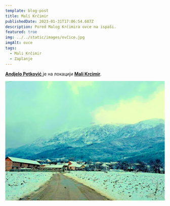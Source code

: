 ```yaml
---
template: blog-post
title: Mali Krčimir
publishedDate: 2023-01-31T17:06:54.687Z
description: Pored Malog Krčimira ovce na ispaši.
featured: true
img: ../../static/images/ovčice.jpg
imgAlt: ovce
tags:
  - Mali Krčimir
  - Zaplanje
---
```

[**Andjelo Petković** ](https://www.facebook.com/groups/246453559759/user/100003500351994/?__cft__[0]=AZXJAnuns45AMEfY3TVyw3llWptUP8J0ftmawBA7tCDTrSJYELuMNKf5uCjg81ON6fdP92TQF2rDszDIogN1fTkNaQdJUwifuIFzYLpBh0-D2KVlqKZ9wCQGzd74sXieLaZjATzzZ5696uUPJbG4N7c5oKxpa_ZnpSO9e60dGLciXsOaM1zX6fP3M75joWyUEGA&__tn__=-UK-R)је на локацији **[Mali Krcimir](https://www.facebook.com/Mali-Krcimir-116691781674770/?__cft__[0]=AZXJAnuns45AMEfY3TVyw3llWptUP8J0ftmawBA7tCDTrSJYELuMNKf5uCjg81ON6fdP92TQF2rDszDIogN1fTkNaQdJUwifuIFzYLpBh0-D2KVlqKZ9wCQGzd74sXieLaZjATzzZ5696uUPJbG4N7c5oKxpa_ZnpSO9e60dGLciXsOaM1zX6fP3M75joWyUEGA&__tn__=-UK-R)**.

![](../../static/images/malikrčimir.jpg "Mali Krčimir")